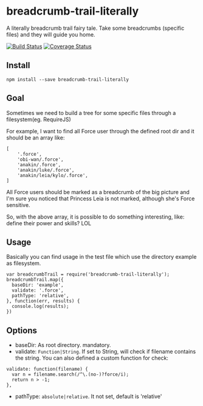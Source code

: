 # breadcrumb-trail-literally
A literally breadcrumb trail fairy tale. Take some breadcrumbs (specific files) and they will guide you home.

[![Build Status](https://travis-ci.org/YanshuoH/breadcrumb-trail-literally.svg?branch=master)](https://travis-ci.org/YanshuoH/breadcrumb-trail-literally)
[![Coverage Status](https://coveralls.io/repos/YanshuoH/breadcrumb-trail-literally/badge.svg?branch=master&service=github)](https://coveralls.io/github/YanshuoH/breadcrumb-trail-literally?branch=master)

## Install
``` npm install --save breadcrumb-trail-literally ```

## Goal
Sometimes we need to build a tree for some specific files through a filesystem(eg. RequireJS)

For example, I want to find all Force user through the defined root dir and it should be an array like:
```
[
    '.force',
    'obi-wan/.force',
    'anakin/.force',
    'anakin/luke/.force',
    'anakin/leia/kylo/.force',
]
```

All Force users should be marked as a breadcrumb of the big picture and I'm sure you noticed that Princess Leia is not marked, although she's Force sensitive.

So, with the above array, it is possible to do something interesting, like: define their power and skills? LOL

## Usage
Basically you can find usage in the test file which use the directory example as filesystem.

```
var breadcrumbTrail = require('breadcrumb-trail-literally');
breadcrumbTrail.map({
  baseDir: 'example',
  validate: '.force',
  pathType: 'relative',
}, function(err, results) {
  console.log(results);
})
```

## Options
* baseDir: As root directory. mandatory.
* validate: ``` Function|String ```. If set to String, will check if filename contains the string. You can also defined a custom function for check:
```
validate: function(filename) {
  var n = filename.search(/^\.(no-)?force/i);
  return n > -1;
},
```
* pathType: ```absolute|relative```. It not set, default is 'relative'
